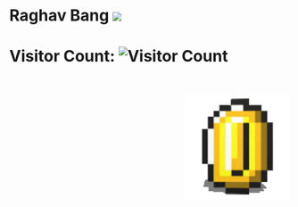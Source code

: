 <!--
**Raghav888/Raghav888** is a ✨ _special_ ✨ repository because its `README.md` (this file) appears on your GitHub profile.

Here are some ideas to get you started:

- 🔭 I’m currently working on ...
- 🌱 I’m currently learning ...
- 👯 I’m looking to collaborate on ...
- 🤔 I’m looking for help with ...
- 💬 Ask me about ...
- 📫 How to reach me: ...
- 😄 Pronouns: ...
- ⚡ Fun fact: ...
-->

# Raghav Bang&nbsp;<img src="https://tenor.com/view/sybo-games-sybo-yutani-imessage-animated-stickers-gif-14426438" width="30px">

# Visitor Count: ![Visitor Count](https://profile-counter.glitch.me/{Raghav888}/count.svg)
&nbsp; 

<img align="right" alt="PC GIF" src="assets/coin.gif" width="190" />
